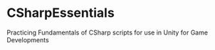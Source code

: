 # CSharpEssentials
 Practicing Fundamentals of CSharp scripts for use in Unity for Game Developments
